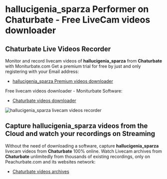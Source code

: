# hallucigenia_sparza Performer on Chaturbate - Free LiveCam videos downloader

## Chaturbate Live Videos Recorder

Monitor and record livecam videos of **hallucigenia_sparza** from **Chaturbate** with Moniturbate.com
Get a premium trial for free by just and only registering with your Email address:
* [hallucigenia_sparza Premium videos downloader](https://moniturbate.com/request-demo-licence-key.html)

Free livecam videos downloader - Moniturbate Software:
* [Chaturbate videos downloader](https://moniturbate.com/moniturbate-download-software.html)

![hallucigenia_sparza livecam videos recorder](https://peachurnet.com/templates/moniturbate-software.png)


## Capture hallucigenia_sparza videos from the Cloud and watch your recordings on Streaming

Without the need of downloading a software, capture **hallucigenia_sparza** livecam videos from **Chaturbate** 100% online.
Watch Livecam archives from **Chaturbate** unlimitedly from thousands of existing recordings, only on Peachurbate.com and its websites network:
* [Chaturbate videos archives](https://peachurnet.com/)